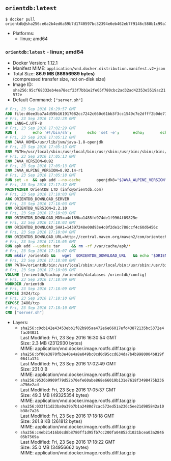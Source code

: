 ## `orientdb:latest`

```console
$ docker pull orientdb@sha256:e6a2b4ed6a59b7d1740597bc32394e6eb462eb7f9146c580b1c99a7412a4745c
```

-	Platforms:
	-	linux; amd64

### `orientdb:latest` - linux; amd64

-	Docker Version: 1.12.1
-	Manifest MIME: `application/vnd.docker.distribution.manifest.v2+json`
-	Total Size: **86.9 MB (86856989 bytes)**  
	(compressed transfer size, not on-disk size)
-	Image ID: `sha256:95cf68332eb4ea78ecf23f7bb1e2fe05f780cbc2ad32ad42353e5519ac21572e`
-	Default Command: `["server.sh"]`

```dockerfile
# Fri, 23 Sep 2016 16:29:57 GMT
ADD file:d6ee3ba7a4d59b161917082cc7242c660c61bb3f3cc1549c7e2dfff2b0de7104 in / 
# Fri, 23 Sep 2016 17:02:28 GMT
ENV LANG=C.UTF-8
# Fri, 23 Sep 2016 17:02:29 GMT
RUN { 		echo '#!/bin/sh'; 		echo 'set -e'; 		echo; 		echo 'dirname "$(dirname "$(readlink -f "$(which javac || which java)")")"'; 	} > /usr/local/bin/docker-java-home 	&& chmod +x /usr/local/bin/docker-java-home
# Fri, 23 Sep 2016 17:05:12 GMT
ENV JAVA_HOME=/usr/lib/jvm/java-1.8-openjdk
# Fri, 23 Sep 2016 17:05:13 GMT
ENV PATH=/usr/local/sbin:/usr/local/bin:/usr/sbin:/usr/bin:/sbin:/bin:/usr/lib/jvm/java-1.8-openjdk/jre/bin:/usr/lib/jvm/java-1.8-openjdk/bin
# Fri, 23 Sep 2016 17:05:13 GMT
ENV JAVA_VERSION=8u92
# Fri, 23 Sep 2016 17:05:13 GMT
ENV JAVA_ALPINE_VERSION=8.92.14-r1
# Fri, 23 Sep 2016 17:05:18 GMT
RUN set -x 	&& apk add --no-cache 		openjdk8="$JAVA_ALPINE_VERSION" 	&& [ "$JAVA_HOME" = "$(docker-java-home)" ]
# Fri, 23 Sep 2016 17:17:32 GMT
MAINTAINER OrientDB LTD (info@orientdb.com)
# Fri, 23 Sep 2016 17:18:03 GMT
ARG ORIENTDB_DOWNLOAD_SERVER
# Fri, 23 Sep 2016 17:18:03 GMT
ENV ORIENTDB_VERSION=2.2.10
# Fri, 23 Sep 2016 17:18:03 GMT
ENV ORIENTDB_DOWNLOAD_MD5=a4d189ba1485fd974de1f9964f09825e
# Fri, 23 Sep 2016 17:18:03 GMT
ENV ORIENTDB_DOWNLOAD_SHA1=14397248e00d93e4c0f2de1c788ccf4c60d6456c
# Fri, 23 Sep 2016 17:18:04 GMT
ENV ORIENTDB_DOWNLOAD_URL=http://central.maven.org/maven2/com/orientechnologies/orientdb-community/2.2.10/orientdb-community-2.2.10.tar.gz
# Fri, 23 Sep 2016 17:18:05 GMT
RUN apk add --update tar     && rm -rf /var/cache/apk/*
# Fri, 23 Sep 2016 17:18:07 GMT
RUN mkdir /orientdb &&   wget  $ORIENTDB_DOWNLOAD_URL   && echo "$ORIENTDB_DOWNLOAD_MD5 *orientdb-community-$ORIENTDB_VERSION.tar.gz" | md5sum -c -   && echo "$ORIENTDB_DOWNLOAD_SHA1 *orientdb-community-$ORIENTDB_VERSION.tar.gz" | sha1sum -c -   && tar -xvzf orientdb-community-$ORIENTDB_VERSION.tar.gz -C /orientdb --strip-components=1   && rm orientdb-community-$ORIENTDB_VERSION.tar.gz   && rm -rf /orientdb/databases/*
# Fri, 23 Sep 2016 17:18:08 GMT
ENV PATH=/orientdb/bin:/usr/local/sbin:/usr/local/bin:/usr/sbin:/usr/bin:/sbin:/bin:/usr/lib/jvm/java-1.8-openjdk/jre/bin:/usr/lib/jvm/java-1.8-openjdk/bin
# Fri, 23 Sep 2016 17:18:08 GMT
VOLUME [/orientdb/backup /orientdb/databases /orientdb/config]
# Fri, 23 Sep 2016 17:18:09 GMT
WORKDIR /orientdb
# Fri, 23 Sep 2016 17:18:09 GMT
EXPOSE 2424/tcp
# Fri, 23 Sep 2016 17:18:10 GMT
EXPOSE 2480/tcp
# Fri, 23 Sep 2016 17:18:10 GMT
CMD ["server.sh"]
```

-	Layers:
	-	`sha256:c0cb142e43453ebb1f82b905aa472e6e66017efd43872135bc5372e4fac04031`  
		Last Modified: Fri, 23 Sep 2016 16:30:54 GMT  
		Size: 2.3 MB (2312930 bytes)  
		MIME: application/vnd.docker.image.rootfs.diff.tar.gzip
	-	`sha256:bf00e3870fb3e40e4a8e049bc0cd0d95ccd634da7b4b9980004b819f064fa174`  
		Last Modified: Fri, 23 Sep 2016 17:02:49 GMT  
		Size: 231.0 B  
		MIME: application/vnd.docker.image.rootfs.diff.tar.gzip
	-	`sha256:9536b9909f79d52b70efe60abe868e66019b131e7618f3498475b236a756e2ad`  
		Last Modified: Fri, 23 Sep 2016 17:05:37 GMT  
		Size: 49.3 MB (49325354 bytes)  
		MIME: application/vnd.docker.image.rootfs.diff.tar.gzip
	-	`sha256:033f11d23ba0a39b7b1a2480d7cac572ed51a236c5ee21d985842a10b38c7a26`  
		Last Modified: Fri, 23 Sep 2016 17:18:18 GMT  
		Size: 261.8 KB (261812 bytes)  
		MIME: application/vnd.docker.image.rootfs.diff.tar.gzip
	-	`sha256:c4eb21416b0cd8b8780ff1d95fb7cc200fa04852d1021bcea03a284605b7569a`  
		Last Modified: Fri, 23 Sep 2016 17:18:22 GMT  
		Size: 35.0 MB (34956662 bytes)  
		MIME: application/vnd.docker.image.rootfs.diff.tar.gzip
